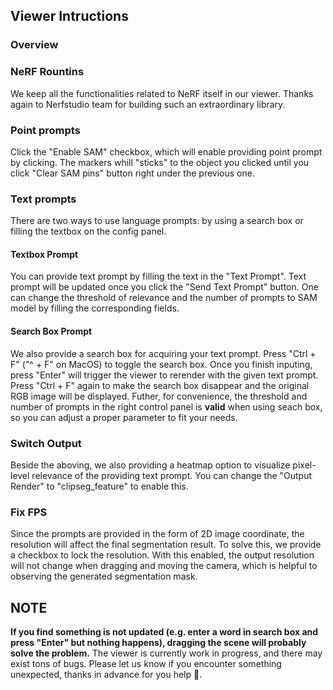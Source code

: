 ## Viewer Intructions

### Overview


### NeRF Rountins

We keep all the functionalities related to NeRF itself in our viewer. Thanks again to Nerfstudio team for building such an extraordinary library.

### Point prompts
Click the "Enable SAM" checkbox, which will enable providing point prompt by clicking. The markers whill "sticks" to the object you clicked until you click "Clear SAM pins" button right under the previous one.

### Text prompts
There are two ways to use language prompts: by using a search box or filling the textbox on the config panel.

#### Textbox Prompt
You can provide text prompt by filling the text in the "Text Prompt". Text prompt will be updated once you click the "Send Text Prompt" button. One can change the threshold of relevance and the number of prompts to SAM model by filling the corresponding fields.

#### Search Box Prompt
We also provide a search box for acquiring your text prompt. Press "Ctrl + F" ("^ + F" on MacOS) to toggle the search box. Once you finish inputing, press "Enter" will trigger the viewer to rerender with the given text prompt. Press "Ctrl + F" again to make the search box disappear and the original RGB image will be displayed. Futher, for convenience, the threshold and number of prompts in the right control panel is **valid** when using seach box, so you can adjust a proper parameter to fit your needs.

### Switch Output
Beside the aboving, we also providing a heatmap option to visualize pixel-level relevance of the providing text prompt. You can change the "Output Render" to "clipseg_feature" to enable this.

### Fix FPS
Since the prompts are provided in the form of 2D image coordinate, the resolution will affect the final segmentation result. To solve this, we provide a checkbox to lock the resolution. With this enabled, the output resolution will not change when dragging and moving the camera, which is helpful to observing the generated segmentation mask.

## NOTE
**If you find something is not updated (e.g. enter a word in search box and press "Enter" but nothing happens), dragging the scene will probably solve the problem.** The viewer is currently work in progress, and there may exist tons of bugs. Please let us know if you encounter something unexpected, thanks in advance for you help :smiling_face_with_three_hearts:. 